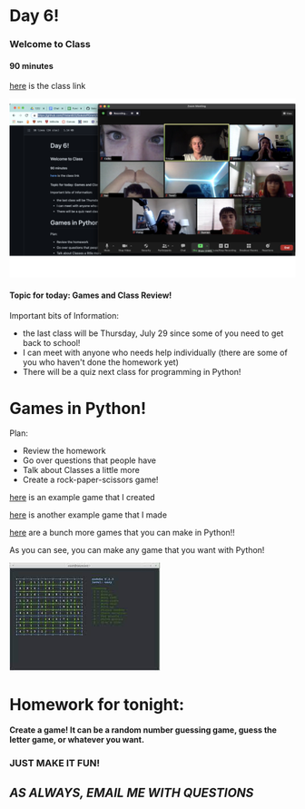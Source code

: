# Day 6!
### Welcome to Class
#### 90 minutes 

[here](https://sps.zoom.us/j/94771799518) is the class link

![happy coders](/formatting/Day6Materials/classImage.png)

#### Topic for today: Games and Class Review!

Important bits of Information: 
- the last class will be Thursday, July 29 since some of you need to get back to school!
- I can meet with anyone who needs help individually (there are some of you who haven't done the homework yet)
- There will be a quiz next class for programming in Python!


# Games in Python!

Plan:
- Review the homework
- Go over questions that people have
- Talk about Classes a little more
- Create a rock-paper-scissors game!

[here](https://ideone.com/4705YE) is an example game that I created

[here](https://ideone.com/TmpsR9) is another example game that I made

[here](https://github.com/ichabod801/t_games) are a bunch more games that you can make in Python!!

As you can see, you can make any game that you want with Python!

![sodoku](/formatting/Day6Materials/sodoku.jpeg)


# Homework for tonight:
#### Create a game! It can be a random number guessing game, guess the letter game, or whatever you want. 
### JUST MAKE IT FUN!

## ___AS ALWAYS, EMAIL ME WITH QUESTIONS___
